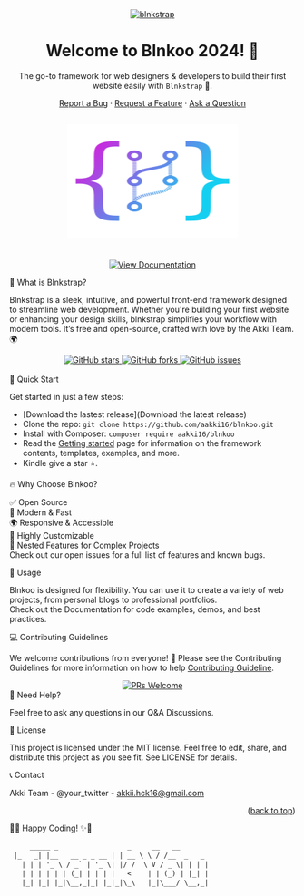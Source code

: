 <a id="readme-top"></a>

<p align="center"> <a href="https://github.com/aakki16/blnkoo/"> <img align='center' height="40" src="https://img.shields.io/badge/Blnkoo-v1-orange.svg?&style=for-the-badge&logo=KD&logoColor=blue" alt="blnkstrap"> </a> </p>

<h1 align="center"> <strong>Welcome to Blnkoo 2024! 🎉</strong> </h1> <p align="center"> The go-to framework for web designers & developers to build their first website easily with <code>Blnkstrap</code> 🌱. </p> <p align="center"> <a href="https://github.com/akkii15/blnkstrap/issues/new?assignees=&labels=bug&template=BUG_REPORT.md&title=bug%3A+">Report a Bug</a> · <a href="https://github.com/aakki16/Blnkoo/issues/new?assignees=&labels=enhancement&template=FEATURE_REQUEST.md&title=feat%3A+">Request a Feature</a> · <a href="https://github.com/aakki16/Blnkoo/discussions">Ask a Question</a> </p>
<h2 align="center"> <a href="https://github.com/akkii15/blnkstrap"> <img src="./logo.svg" alt="Blnkstrap Logo" width="300" height="200"> </a> </h2> <div align="center"> <br /> <a href="https://blnkoo.vercel.app"> <img src="https://img.shields.io/badge/View Documentation-green?style=for-the-badge&logo=readthedocs&logoColor=white" alt="View Documentation"> </a> </div>

🚀 What is Blnkstrap?

Blnkstrap is a sleek, intuitive, and powerful front-end framework designed to streamline web development. Whether you're building your first website or enhancing your design skills, blnkstrap simplifies your workflow with modern tools. It’s free and open-source, crafted with love by the Akki Team. 🌍

<div align="center"> <a href="https://github.com/akkii15/blnkstrap/stargazers"> <img src="https://img.shields.io/github/stars/akkii15/blnkstrap?style=social" alt="GitHub stars"> </a> <a href="https://github.com/aakki16/Blnkoo/network/members"> <img src="https://img.shields.io/github/forks/akkii15/blnkstrap?style=social" alt="GitHub forks"> </a> <a href="https://github.com/akkii15/Blnkstrap/issues"> <img src="https://img.shields.io/github/issues/akkii15/blnkstrap?style=social" alt="GitHub issues"> </a> </div> <br />
🎉 Quick Start

Get started in just a few steps:

- [Download the lastest release](Download the latest release)
- Clone the repo: ```git clone https://github.com/aakki16/blnkoo.git```
- Install with Composer: ```composer require aakki16/blnkoo```
- Read the [Getting started]() page for information on the framework contents, templates, examples, and more.
- Kindle give a star ⭐.

🔥 Why Choose Blnkoo?

✅ Open Source <br/>
🚀 Modern & Fast <br/>
🌍 Responsive & Accessible <br/>
🎨 Highly Customizable <br/>
🔧 Nested Features for Complex Projects <br/>
Check out our open issues for a full list of features and known bugs. <br/>

📖 Usage

Blnkoo is designed for flexibility. You can use it to create a variety of web projects, from personal blogs to professional portfolios. <br/>
Check out the Documentation for code examples, demos, and best practices.

💻 Contributing Guidelines

We welcome contributions from everyone! 🎉 Please see the Contributing Guidelines for more information on how to help [Contributing Guideline](./.github/CONTRIBUTING.md).

<div align="center"> <a href="https://github.com/aakki16/Blnkoo/issues?q=is%3Aissue+is%3Aopen+label%3A%22help+wanted%22"> <img src="https://img.shields.io/badge/PRs-Welcome-pink?style=for-the-badge" alt="PRs Welcome"> </a> </div>
🤔 Need Help?

Feel free to ask any questions in our Q&A Discussions.

📜 License

This project is licensed under the MIT license. Feel free to edit, share, and distribute this project as you see fit. See LICENSE for details.

📞 Contact

Akki Team - @your_twitter - akkii.hck16@gmail.com

<p align="right">(<a href="#rdme-top">back to top</a>)</p>
🎉✨ Happy Coding! ✨🎉

 
```
     _____ _                 _     __   __          
 |_   _| |__   __ _ _ __ | | __ \ \ / /__  _   _ 
   | | | '_ \ / _` | '_ \| |/ /  \ V / _ \| | | |
   | | | | | | (_| | | | |   <    | | (_) | |_| |
   |_| |_| |_|\__,_|_| |_|_|\_\   |_|\___/ \__,_|
```

